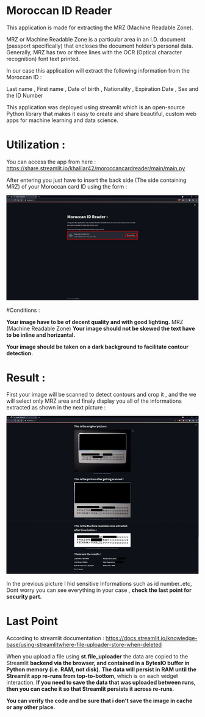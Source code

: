 # Moroccan ID Reader

This application is made for extracting the MRZ (Machine Readable Zone).

MRZ or Machine Readable Zone is a particular area in an I.D. document (passport specifically) that encloses the document holder’s personal data. Generally, MRZ has two or three lines with the OCR (Optical character recognition) font text printed.

In our case this application will extract the following information from the Moroccan ID :

Last name , First name , Date of birth , Nationality , Expiration Date , Sex and the ID Number

This application was deployed using streamlit which is an open-source Python library that makes it easy to create and share beautiful, custom web apps for machine learning and data science.

# Utilization :

You can access the app from here : https://share.streamlit.io/khalilar42/moroccancardreader/main/main.py

After entering you just have to insert the back side (The side containing MRZ) of your Moroccan card ID using the form : 

![This the home page](home.jpg)

#Conditions :

**Your image have to be of decent quality and with good lighting.**
MRZ (Machine Readable Zone)
**Your image should not be skewed the text have to be inline and horizantal.**

**Your image should be taken on a dark background to facilitate contour detection.**

# Result :

First your image will be scanned to detect contours and crop it , and the we will select only MRZ area and finaly display you all of the informations extracted as shown in the next picture : 

![Execution example](test.jpg)

In the previous picture I hid sensitive Informations such as id number..etc, Dont worry you can see everything in your case , **check the last point for security part.**

# Last Point

According to streamlit documentation : 
https://docs.streamlit.io/knowledge-base/using-streamlitwhere-file-uploader-store-when-deleted

When you upload a file using **st.file_uploader** the data are copied to the Streamlit **backend via the browser, and contained in a BytesIO buffer in Python memory (i.e. RAM, not disk)**. **The data will persist in RAM until the Streamlit app re-runs from top-to-bottom**, which is on each widget interaction. **If you need to save the data that was uploaded between runs, then you can cache it so that Streamlit persists it across re-runs**.

**You can verify the code and be sure that i don't save the image in cache or any other place.**

